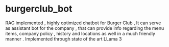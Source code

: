 # burgerclub_bot
RAG implemented , highly optimized chatbot for Burger Club , It can serve as assistant bot for the company , that can provide info regarding the menu items, company policy , history and locations as well in a much friendly manner . Implemented through state of the art LLama 3
